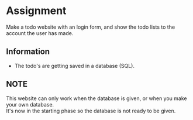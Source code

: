 # Assignment

Make a todo website with an login form, and show the todo lists to the account the user has made.

## Information

* The todo's are getting saved in a database (SQL).


## NOTE

This website can only work when the database is given, or when you make your own database.  
It's now in the starting phase so the database is not ready to be given.
